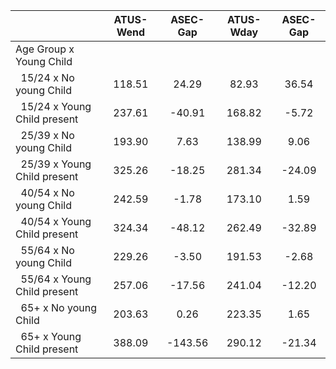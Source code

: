 
|                      |    ATUS-Wend |     ASEC-Gap |    ATUS-Wday |     ASEC-Gap |
| -------------------- | :----------: | :----------: | :----------: | :----------: |
| Age Group x Young Child |              |              |              |              |
| &nbsp;&nbsp;15/24 x No young Child |       118.51 |        24.29 |        82.93 |        36.54 |
| &nbsp;&nbsp;15/24 x Young Child present |       237.61 |       -40.91 |       168.82 |        -5.72 |
| &nbsp;&nbsp;25/39 x No young Child |       193.90 |         7.63 |       138.99 |         9.06 |
| &nbsp;&nbsp;25/39 x Young Child present |       325.26 |       -18.25 |       281.34 |       -24.09 |
| &nbsp;&nbsp;40/54 x No young Child |       242.59 |        -1.78 |       173.10 |         1.59 |
| &nbsp;&nbsp;40/54 x Young Child present |       324.34 |       -48.12 |       262.49 |       -32.89 |
| &nbsp;&nbsp;55/64 x No young Child |       229.26 |        -3.50 |       191.53 |        -2.68 |
| &nbsp;&nbsp;55/64 x Young Child present |       257.06 |       -17.56 |       241.04 |       -12.20 |
| &nbsp;&nbsp;65+ x No young Child |       203.63 |         0.26 |       223.35 |         1.65 |
| &nbsp;&nbsp;65+ x Young Child present |       388.09 |      -143.56 |       290.12 |       -21.34 |


